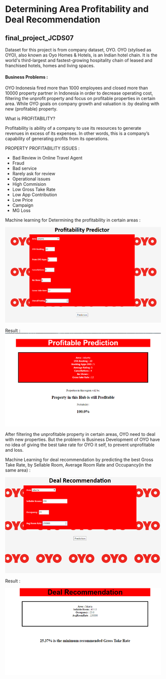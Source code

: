 
# Determining Area Profitability and Deal Recommendation 
## final_project_JCDS07

Dataset for this project is from company dataset, OYO. 
OYO (stylised as OYO), also known as Oyo Homes & Hotels, is an Indian hotel chain. It is the world's third-largest and fastest-growing hospitality chain of leased and franchised hotels, homes and living spaces.


#### Business Problems :

OYO Indonesia fired more than 1000 employees and closed more than 10000 property partner in Indonesia in order to decrease operating cost, filtering the unprofit property and focus on profitable properties in certain area. While OYO goals on company growth and valuation is :by dealing with new (profitable) property. 
[<Link to News>](https://www.cnbcindonesia.com/tech/20200114151313-37-129926/demi-cetak-profit-startup-hotel-oyo-phk-1000-karyawan)

What is PROFITABILITY?

Profitability is ability of a company to use its resources to generate revenues in excess of its expenses. In other words, this is a company’s capability of generating profits from its operations.

PROPERTY PROFITABILITY ISSUES :
- Bad Review in Online Travel Agent
- Fraud
- Bad service
- Rarely ask for review
- Operational issues
- High Commision
- Low Gross Take Rate
- Low App Contribution
- Low Price
- Campaign
- MG Loss

Machine learning for Determining the profitability in certain areas :

![Alt text](image/appFinal.png)

Result :
![Alt text](image/appFinal2.png)


After filtering the unprofitable property in certain areas, OYO need to deal with new properties. But the problem is Business Development of OYO have no idea of giving the best take rate for OYO it self, to prevent unprofitable and loss. 


Machine Learning for deal recommendation by predicting the best Gross Take Rate, by Sellable Room, Average Room Rate and Occupancy(in  the same area) :

![Alt text](image/appFinal3.png)

Result : 

![Alt text](image/appFinal4.png)






